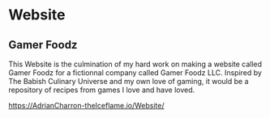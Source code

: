 # Website
## Gamer Foodz
This Website is the culmination of my hard work on making a website called Gamer Foodz for a fictionnal company called Gamer Foodz LLC. Inspired by The Babish Culinary Universe and my own love of gaming, it would be a repository of recipes from games I love and have loved.

<https://AdrianCharron-theIceflame.io/Website/>